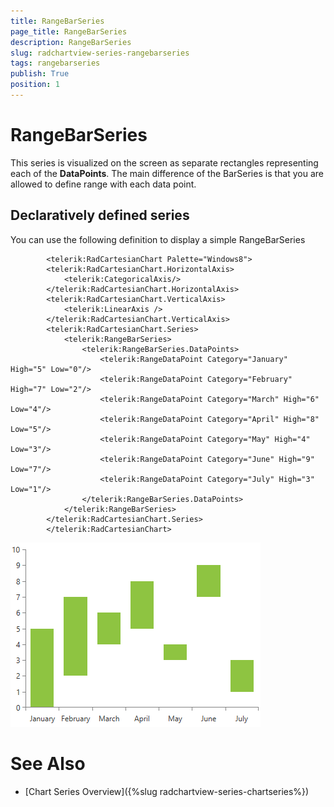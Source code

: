 ```yaml
---
title: RangeBarSeries
page_title: RangeBarSeries
description: RangeBarSeries
slug: radchartview-series-rangebarseries
tags: rangebarseries
publish: True
position: 1
---
```


# RangeBarSeries



This series is visualized on the screen as separate rectangles representing each of the __DataPoints__. The main difference of the BarSeries is that you are allowed to define range with each data point.
      

## Declaratively defined series

You can use the following definition to display a simple RangeBarSeries

	
            <telerik:RadCartesianChart Palette="Windows8">
            <telerik:RadCartesianChart.HorizontalAxis>
                <telerik:CategoricalAxis/>
            </telerik:RadCartesianChart.HorizontalAxis>
            <telerik:RadCartesianChart.VerticalAxis>
                <telerik:LinearAxis />
            </telerik:RadCartesianChart.VerticalAxis>
            <telerik:RadCartesianChart.Series>
                <telerik:RangeBarSeries>
                    <telerik:RangeBarSeries.DataPoints>
                        <telerik:RangeDataPoint Category="January"  High="5" Low="0"/>
                        <telerik:RangeDataPoint Category="February" High="7" Low="2"/>
                        <telerik:RangeDataPoint Category="March" High="6" Low="4"/>
                        <telerik:RangeDataPoint Category="April" High="8" Low="5"/>
                        <telerik:RangeDataPoint Category="May" High="4" Low="3"/>
                        <telerik:RangeDataPoint Category="June" High="9" Low="7"/>
                        <telerik:RangeDataPoint Category="July" High="3" Low="1"/>
                    </telerik:RangeBarSeries.DataPoints>
                </telerik:RangeBarSeries>
            </telerik:RadCartesianChart.Series>
            </telerik:RadCartesianChart>

![radchartview-series-rangebarseries](images/radchartview-series-rangebarseries.png)

# See Also

 * [Chart Series Overview]({%slug radchartview-series-chartseries%})
